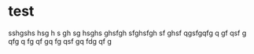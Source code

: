 # test
sshgshs
hsg
h
s
gh
sg
hsghs
ghsfgh
sfghsfgh
sf
ghsf
qgsfgqfg
q
gf
qsf
g
qfg
q
fg
qf
gq
fg
qsf
gq
fdg
qf
g
